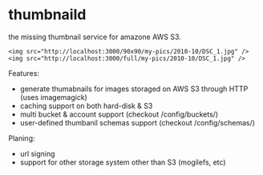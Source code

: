 thumbnaild
==========

the missing thumbnail service for amazone AWS S3.


```
<img src="http://localhost:3000/90x90/my-pics/2010-10/DSC_1.jpg" />
<img src="http://localhost:3000/full/my-pics/2010-10/DSC_1.jpg" />
```

Features:
* generate thumabnails for images storaged on AWS S3 through HTTP (uses imagemagick)
* caching support on both hard-disk & S3
* multi bucket & account support (checkout /config/buckets/)
* user-defined thumbanil schemas support (checkout /config/schemas/)

Planing:
* url signing
* support for other storage system other than S3 (mogilefs, etc)